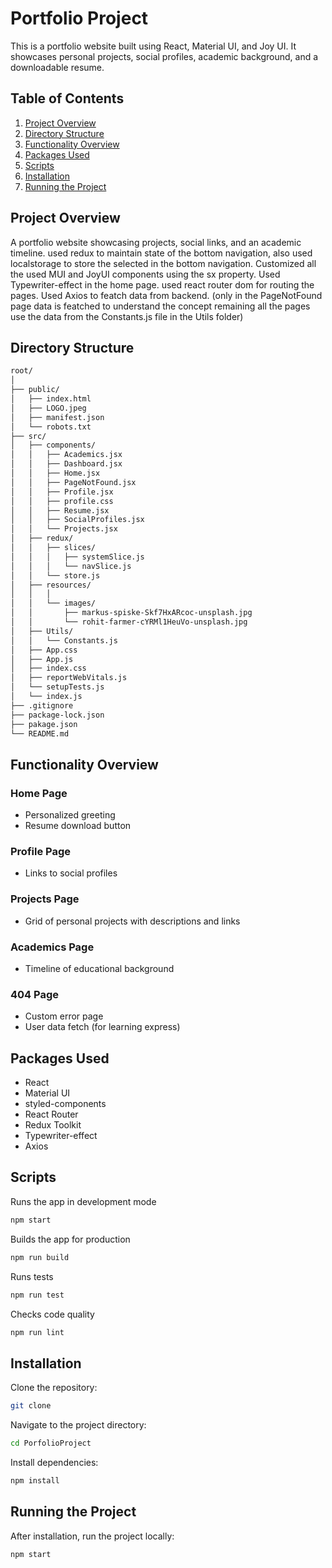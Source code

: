 # Portfolio Project

This is a portfolio website built using React, Material UI, and Joy UI. It showcases personal projects, social profiles, academic background, and a downloadable resume.

## Table of Contents

1. [Project Overview](#project-overview)
2. [Directory Structure](#directory-structure)
3. [Functionality Overview](#functionality-overview)
4. [Packages Used](#packages-used)
5. [Scripts](#scripts)
6. [Installation](#installation)
7. [Running the Project](#running-the-project)

## Project Overview

A portfolio website showcasing projects, social links, and an academic timeline. used redux to maintain state of the bottom navigation, also used localstorage to store the selected in the bottom navigation. Customized all the used MUI and JoyUI components using the sx property. Used Typewriter-effect in the home page. used react router dom for routing the pages. Used Axios to featch data from backend. (only in the PageNotFound page data is featched to understand the concept remaining all the pages use the data from the Constants.js file in the Utils folder)

## Directory Structure

```bash
root/
│
├── public/
│   ├── index.html
│   ├── LOGO.jpeg
│   ├── manifest.json
│   └── robots.txt
├── src/
│   ├── components/
│   │   ├── Academics.jsx
│   │   ├── Dashboard.jsx
│   │   ├── Home.jsx
│   │   ├── PageNotFound.jsx
│   │   ├── Profile.jsx
│   │   ├── profile.css
│   │   ├── Resume.jsx
│   │   ├── SocialProfiles.jsx
│   │   └── Projects.jsx
│   ├── redux/
│   │   ├── slices/
│   │   │   ├── systemSlice.js
│   │   │   └── navSlice.js
│   │   └── store.js
│   ├── resources/
│   │   │
│   │   └── images/
│   │       ├── markus-spiske-Skf7HxARcoc-unsplash.jpg
│   │       └── rohit-farmer-cYRMl1HeuVo-unsplash.jpg
│   ├── Utils/
│   │   └── Constants.js
│   ├── App.css
│   ├── App.js
│   ├── index.css
│   ├── reportWebVitals.js
│   └── setupTests.js
│   └── index.js
├── .gitignore
├── package-lock.json
├── pakage.json
└── README.md
```

## Functionality Overview

### Home Page

- Personalized greeting
- Resume download button

### Profile Page

- Links to social profiles

### Projects Page

- Grid of personal projects with descriptions and links

### Academics Page

- Timeline of educational background

### 404 Page

- Custom error page
- User data fetch (for learning express)

## Packages Used

- React
- Material UI
- styled-components
- React Router
- Redux Toolkit
- Typewriter-effect
- Axios

## Scripts

Runs the app in development mode

```bash
npm start
```

Builds the app for production

```bash
npm run build
```

Runs tests

```bash
npm run test
```

Checks code quality

```bash
npm run lint
```

## Installation

Clone the repository:

```bash
git clone
```

Navigate to the project directory:

```bash
cd PorfolioProject
```

Install dependencies:

```bash
npm install
```

## Running the Project

After installation, run the project locally:

```bash
npm start
```
